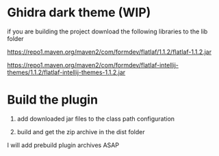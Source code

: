 # Ghidra dark theme (WIP)

if you are building the project download the following libraries to the lib folder

https://repo1.maven.org/maven2/com/formdev/flatlaf/1.1.2/flatlaf-1.1.2.jar

https://repo1.maven.org/maven2/com/formdev/flatlaf-intellij-themes/1.1.2/flatlaf-intellij-themes-1.1.2.jar



# Build the plugin

1. add downloaded jar files to the class path configuration

2. build and get the zip archive in the dist folder



I will add prebuild plugin archives ASAP
